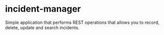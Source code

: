 # incident-manager
Simple application that performs REST operations that allows you to record, delete, update and search incidents.
